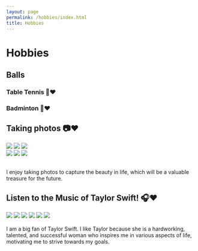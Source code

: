 ```yaml
---
layout: page
permalink: /hobbies/index.html
title: Hobbies
---
```


# Hobbies

## Balls
### Table Tennis 🏓❤️

### Badminton 🏸❤️

## Taking photos 📷❤️
<div class="third">
<img src="/images/photo1.jpg">
<img src="/images/photo4.jpg">
<img src="/images/photo5.jpg">
</div>

<div class="third">
<img src="/images/photo8.jpg">
<img src="/images/photo6.jpg">
<img src="/images/photo7.jpg">
</div>

<br>I enjoy taking photos to capture the beauty in life, which will be a valuable treasure for the future.

## Listen to the Music of Taylor Swift! 🎧❤️
<div class="third">
<img src="/images/taylor1.jpg">
<img src="/images/taylor2.jpg">
<img src="/images/taylor3.jpg">
<img src="/images/taylor4.jpg">
<img src="/images/taylor5.jpg">
<img src="/images/taylor6.jpg">
</div>
<br>I am a big fan of Taylor Swift. I like Taylor because she is a hardworking, talented, and successful woman who inspires me in various aspects of life, motivating me to strive towards my goals.


